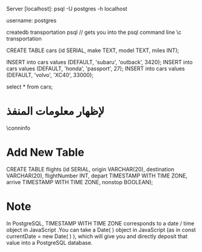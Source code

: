 Server [localhost]: psql -U postgres -h localhost

username: postgres

createdb transportation 
psql // gets you into the psql command line 
\c transportation

CREATE TABLE cars 
(id SERIAL, make TEXT, model TEXT, miles INT);

INSERT into cars values 
(DEFAULT, 'subaru', 'outback', 3420);
INSERT into cars values 
(DEFAULT, 'honda', 'passport', 27);
INSERT into cars values 
(DEFAULT, 'volvo', 'XC40', 33000);

select * from cars;


# لإظهار معلومات المنفذ
\conninfo 



# Add New Table

CREATE TABLE flights (id SERIAL, 
origin VARCHAR(20), 
destination VARCHAR(20), 
flightNumber INT, 
depart TIMESTAMP WITH TIME ZONE,
arrive TIMESTAMP WITH TIME ZONE, 
nonstop BOOLEAN);

# Note
In PostgreSQL, TIMESTAMP WITH TIME ZONE corresponds to a date / time object in JavaScript .You can take a Date( ) object in JavaScript (as in const currentDate = new Date( ) ), which will give you and directly deposit that value into a PostgreSQL database.

